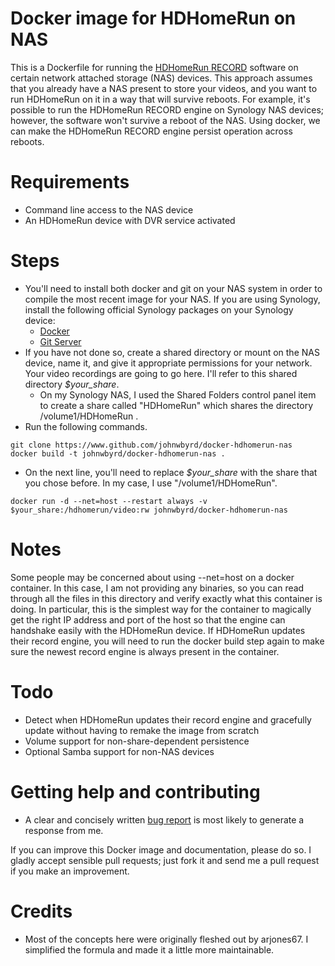 # Docker image for HDHomeRun on NAS

This is a Dockerfile for running the [HDHomeRun RECORD](https://www.silicondust.com/dvr-service/) software on certain network attached storage (NAS) devices.  This approach assumes that you already have a NAS present to store your videos, and you want to run HDHomeRun on it in a way that will survive reboots.
For example, it's possible to run the HDHomeRun RECORD engine on Synology NAS devices; however, the software won't survive a reboot of the NAS.  Using docker, we can make the HDHomeRun RECORD engine persist operation across reboots.

# Requirements 

* Command line access to the NAS device
* An HDHomeRun device with DVR service activated

# Steps

* You'll need to install both docker and git on your NAS system in order to compile the most recent image for your NAS.  If you are using Synology, install the following official Synology packages on your Synology device:
	* [Docker](https://www.synology.com/en-us/dsm/feature/docker)
	* [Git Server](https://www.synology.com/en-us/knowledgebase/DSM/help/Git/git)
* If you have not done so, create a shared directory or mount on the NAS device, name it, and give it appropriate permissions for your network.  Your video recordings are going to go here.  I'll refer to this shared directory *$your_share*.
	* On my Synology NAS, I used the Shared Folders control panel item to create a share called "HDHomeRun" which shares the directory /volume1/HDHomeRun . 
* Run the following commands.
```Shell
git clone https://www.github.com/johnwbyrd/docker-hdhomerun-nas
docker build -t johnwbyrd/docker-hdhomerun-nas .
```
* On the next line, you'll need to replace *$your_share* with the share that you chose before.  In my case, I use "/volume1/HDHomeRun".
```Shell
docker run -d --net=host --restart always -v $your_share:/hdhomerun/video:rw johnwbyrd/docker-hdhomerun-nas
```
	
# Notes

Some people may be concerned about using --net=host on a docker container.  In this case, I am not providing any binaries, so you can read through all the files in this directory and verify exactly what this container is doing.  In particular, this is the simplest way for the container to magically get the right IP address and port of the host so that the engine can handshake easily with the HDHomeRun device.
If HDHomeRun updates their record engine, you will need to run the docker build step again to make sure the newest record engine is always present in the container.

# Todo

- Detect when HDHomeRun updates their record engine and gracefully update without having to remake the image from scratch
- Volume support for non-share-dependent persistence
- Optional Samba support for non-NAS devices

# Getting help and contributing

- A clear and concisely written [bug report](https://testlio.com/blog/the-ideal-bug-report/) is most likely to generate a response from me.

If you can improve this Docker image and documentation, please do so.  I gladly accept sensible pull requests; just fork it and send me a pull request if you make an improvement.

# Credits

- Most of the concepts here were originally fleshed out by arjones67.  I simplified the formula and made it a little more maintainable.






